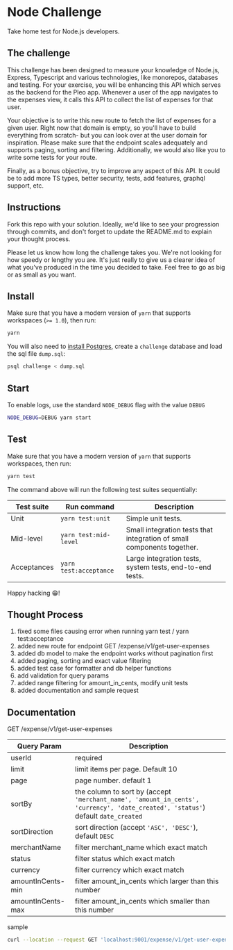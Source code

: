# Node Challenge

Take home test for Node.js developers.

## The challenge

This challenge has been designed to measure your knowledge of Node.js, Express, Typescript and various technologies, like monorepos, databases and testing. For your exercise, you will be enhancing this API which serves as the backend for the Pleo app. Whenever a user of the app navigates to the expenses view, it calls this API to collect the list of expenses for that user.

Your objective is to write this new route to fetch the list of expenses for a given user. Right now that domain is empty, so you'll have to build everything from scratch- but you can look over at the user domain for inspiration. Please make sure that the endpoint scales adequately and supports paging, sorting and filtering. Additionally, we would also like you to write some tests for your route.

Finally, as a bonus objective, try to improve any aspect of this API. It could be to add more TS types, better security, tests, add features, graphql support, etc. 

## Instructions

Fork this repo with your solution. Ideally, we'd like to see your progression through commits, and don't forget to update the README.md to explain your thought process.

Please let us know how long the challenge takes you. We're not looking for how speedy or lengthy you are. It's just really to give us a clearer idea of what you've produced in the time you decided to take. Feel free to go as big or as small as you want.

## Install

Make sure that you have a modern version of `yarn` that supports workspaces (`>= 1.0`), then run:

```bash
yarn
```

You will also need to [install Postgres](https://www.postgresqltutorial.com/install-postgresql-macos/), create a `challenge` database and load the sql file `dump.sql`:

```bash
psql challenge < dump.sql
```

## Start

To enable logs, use the standard `NODE_DEBUG` flag with the value `DEBUG`

```bash
NODE_DEBUG=DEBUG yarn start
```

## Test

Make sure that you have a modern version of `yarn` that supports workspaces, then run:

```bash
yarn test
```

The command above will run the following test suites sequentially:

| Test suite | Run command | Description |
-------------|-------------|-------------|
| Unit | `yarn test:unit` | Simple unit tests. |
| Mid-level | `yarn test:mid-level` | Small integration tests that integration of small components together.  |
| Acceptances | `yarn test:acceptance` | Large integration tests, system tests, end-to-end tests. |


Happy hacking 😁!


## Thought Process
1. fixed some files causing error when running yarn test / yarn test:acceptance
2. added new route for endpoint GET /expense/v1/get-user-expenses
3. added db model to make the endpoint works without pagination first
4. added paging, sorting and exact value filtering
5. added test case for formatter and db helper functions
6. add validation for query params
7. added range filtering for amount_in_cents, modify unit tests
8. added documentation and sample request

## Documentation
GET /expense/v1/get-user-expenses

| Query Param | Description                                                                                                                      |
-------------|----------------------------------------------------------------------------------------------------------------------------------|
| userId      | required                                                                                                                         |                                                             |
| limit   | limit items per page. Default 10                                                                                                 |
| page | page number. default 1                                                                                                           |
| sortBy   | the column to sort by (accept `'merchant_name', 'amount_in_cents', 'currency', 'date_created', 'status'`) default `date_created` |
| sortDirection | sort direction (accept `'ASC', 'DESC'`), default `DESC`                                                                          |
| merchantName | filter merchant_name which exact match                                                                                           |
| status | filter status which exact match                                                                                                  |
| currency | filter currency which exact match                                                                                                |
| amountInCents-min | filter amount_in_cents which larger than this number                                                                             |
| amountInCents-max | filter amount_in_cents which smaller than this number                                                                            |

sample
```bash
curl --location --request GET 'localhost:9001/expense/v1/get-user-expenses?userId=da140a29-ae80-4f0e-a62d-6c2d2bc8a474&merchantName=Sliders&status=processed&currency=DKK&amountInCents-min=1000&amountInCents-max=10000&sortBy=merchant_name&sortDirection=ASC&limit=2&page=1'
```
